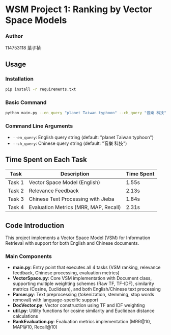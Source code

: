 # WSM Project 1: Ranking by Vector Space Models

### Author

114753118 葉子禎

## Usage

### Installation

```bash
pip install -r requirements.txt
```

### Basic Command

```bash
python main.py --en_query "planet Taiwan typhoon" --ch_query "音樂 科技"
```

### Command Line Arguments

- `--en_query`: English query string (default: "planet Taiwan typhoon")
- `--ch_query`: Chinese query string (default: "音樂 科技")

## Time Spent on Each Task

| Task   | Description                           | Time Spent |
| ------ | ------------------------------------- | ---------- |
| Task 1 | Vector Space Model (English)          | 1.55s      |
| Task 2 | Relevance Feedback                    | 2.13s      |
| Task 3 | Chinese Text Processing with Jieba    | 1.84s      |
| Task 4 | Evaluation Metrics (MRR, MAP, Recall) | 2.31s      |

## Code Introduction

This project implements a Vector Space Model (VSM) for Information Retrieval with support for both English and Chinese documents.

### Main Components

- **main.py**: Entry point that executes all 4 tasks (VSM ranking, relevance feedback, Chinese processing, evaluation metrics)
- **VectorSpace.py**: Core VSM implementation with Document class, supporting multiple weighting schemes (Raw TF, TF-IDF), similarity metrics (Cosine, Euclidean), and both English/Chinese text processing
- **Parser.py**: Text preprocessing (tokenization, stemming, stop words removal) with language-specific support
- **DocVector.py**: Vector construction using TF and IDF weighting
- **util.py**: Utility functions for cosine similarity and Euclidean distance calculations
- **RankEvaluation.py**: Evaluation metrics implementation (MRR@10, MAP@10, Recall@10)
